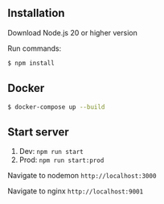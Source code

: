 ## Installation
Download Node.js 20 or higher version

Run commands:
```bash
$ npm install
```

## Docker
```bash
$ docker-compose up --build
```

## Start server
1. Dev: `npm run start`
2. Prod: `npm run start:prod`

Navigate to nodemon `http://localhost:3000`

Navigate to nginx `http://localhost:9001`
